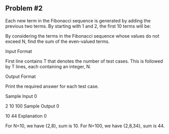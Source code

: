 ## Problem #2

Each new term in the Fibonacci sequence is generated by adding the previous two terms. By starting with 1 and 2, the first 10 terms will be:

By considering the terms in the Fibonacci sequence whose values do not exceed N, find the sum of the even-valued terms.

Input Format

First line contains T that denotes the number of test cases. This is followed by  T lines, each containing an integer, N.

Output Format

Print the required answer for each test case.

Sample Input 0

2
10
100
Sample Output 0

10
44
Explanation 0

For N=10, we have {2,8}, sum is 10.
For N=100, we have {2,8,34}, sum is 44.